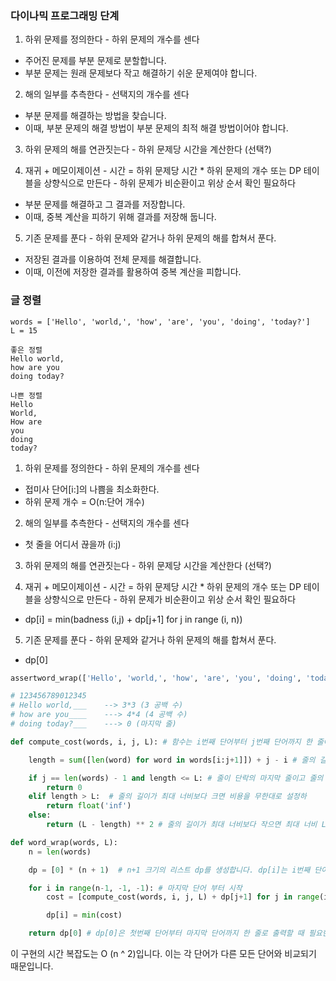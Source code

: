 ### 다이나믹 프로그래밍 단계

1. 하위 문제를 정의한다 - 하위 문제의 개수를 센다

- 주어진 문제를 부분 문제로 분할합니다.
- 부분 문제는 원래 문제보다 작고 해결하기 쉬운 문제여야 합니다.

2. 해의 일부를 추측한다 - 선택지의 개수를 센다

- 부분 문제를 해결하는 방법을 찾습니다.
- 이때, 부분 문제의 해결 방법이 부분 문제의 최적 해결 방법이어야 합니다.

3. 하위 문제의 해를 연관짓는다 - 하위 문제당 시간을 계산한다 (선택?)

4. 재귀 + 메모이제이션 - 시간 = 하위 문제당 시간 \* 하위 문제의 개수
   또는 DP 테이블을 상향식으로 만든다 - 하위 문제가 비순환이고 위상 순서 확인 필요하다

- 부분 문제를 해결하고 그 결과를 저장합니다.
- 이때, 중복 계산을 피하기 위해 결과를 저장해 둡니다.

5. 기존 문제를 푼다 - 하위 문제와 같거나 하위 문제의 해를 합쳐서 푼다.

- 저장된 결과를 이용하여 전체 문제를 해결합니다.
- 이때, 이전에 저장한 결과를 활용하여 중복 계산을 피합니다.

### 글 정렬

```
words = ['Hello', 'world,', 'how', 'are', 'you', 'doing', 'today?']
L = 15

좋은 정렬
Hello world,
how are you
doing today?

나쁜 정렬
Hello
World,
How are
you
doing
today?
```

1. 하위 문제를 정의한다 - 하위 문제의 개수를 센다

- 접미사 단어[i:]의 나쁨을 최소화한다.
- 하위 문제 개수 = O(n:단어 개수)

2. 해의 일부를 추측한다 - 선택지의 개수를 센다

- 첫 줄을 어디서 끊을까 (i:j)

3. 하위 문제의 해를 연관짓는다 - 하위 문제당 시간을 계산한다 (선택?)

4. 재귀 + 메모이제이션 - 시간 = 하위 문제당 시간 \* 하위 문제의 개수
   또는 DP 테이블을 상향식으로 만든다 - 하위 문제가 비순환이고 위상 순서 확인 필요하다

- dp[i] = min(badness (i,j) + dp[j+1] for j in range (i, n))

5. 기존 문제를 푼다 - 하위 문제와 같거나 하위 문제의 해를 합쳐서 푼다.

- dp[0]

```python
assertword_wrap(['Hello', 'world,', 'how', 'are', 'you', 'doing', 'today?'], 15) == 25

# 123456789012345
# Hello world,___    --> 3*3 (3 공백 수)
# how are you____    ---> 4*4 (4 공백 수)
# doing today?___    ---> 0 (마지막 줄)

```

```python
def compute_cost(words, i, j, L): # 함수는 i번째 단어부터 j번째 단어까지 한 줄에 나열했을 때, 해당 줄에 들어갈 문자열의 비용을 계산하는 함수

    length = sum([len(word) for word in words[i:j+1]]) + j - i # 줄의 길이를 계산하여 줄에있는 각 단어의 길이를 합하고 그 사이의 공백 수를 추가

    if j == len(words) - 1 and length <= L: # 줄이 단락의 마지막 줄이고 줄의 길이가 최대 너비보다 작거나 같으면 줄의 비용은 0
        return 0
    elif length > L:  # 줄의 길이가 최대 너비보다 크면 비용을 무한대로 설정하
        return float('inf')
    else:
        return (L - length) ** 2 # 줄의 길이가 최대 너비보다 작으면 최대 너비 L과 길이 length를 사용하여 비용. LaTex Rule, ** 2 괜찮음?

def word_wrap(words, L):
    n = len(words)

    dp = [0] * (n + 1)  # n+1 크기의 리스트 dp를 생성합니다. dp[i]는 i번째 단어부터 마지막 단어까지  한 줄로 출력할 때 필요한 최소 비용

    for i in range(n-1, -1, -1): # 마지막 단어 부터 시작
        cost = [compute_cost(words, i, j, L) + dp[j+1] for j in range(i, n)]

        dp[i] = min(cost)

    return dp[0] # dp[0]은 첫번째 단어부터 마지막 단어까지 한 줄로 출력할 때 필요한 최소 비용
```

이 구현의 시간 복잡도는 O (n ^ 2)입니다. 이는 각 단어가 다른 모든 단어와 비교되기 때문입니다.
